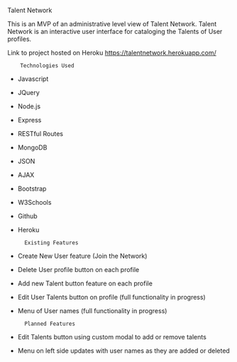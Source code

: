 Talent Network

This is an MVP of an administrative level view of Talent Network.  Talent Network is an interactive user interface for cataloging the Talents of User profiles.

Link to project hosted on Heroku
https://talentnetwork.herokuapp.com/

		Technologies Used
* Javascript
* JQuery
* Node.js
* Express
* RESTful Routes
* MongoDB
* JSON
* AJAX
* Bootstrap
* W3Schools
* Github
* Heroku

		Existing Features
* Create New User feature (Join the Network)
* Delete User profile button on each profile
* Add new Talent button feature on each profile
* Edit User Talents button on profile (full functionality in progress)
* Menu of User names (full functionality in progress)

		Planned Features
* Edit Talents button using custom modal to add or remove talents
* Menu on left side updates with user names as they are added or deleted
